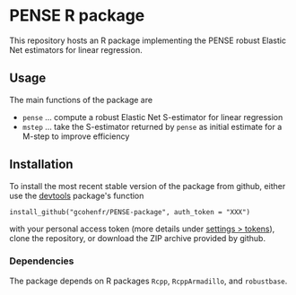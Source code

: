 # PENSE R package
This repository hosts an R package implementing the PENSE robust Elastic Net estimators for linear regression.

## Usage
The main functions of the package are
* `pense` … compute a robust Elastic Net S-estimator for linear regression
* `mstep` … take the S-estimator returned by `pense` as initial estimate for a M-step to improve efficiency

## Installation
To install the most recent stable version of the package from github, either
use the [devtools](https://cran.r-project.org/web/packages/devtools) package's function
```
install_github("gcohenfr/PENSE-package", auth_token = "XXX")
```
with your personal access token (more details under [settings > tokens](https://github.com/settings/tokens)),
clone the repository, or download the ZIP archive provided by github.

### Dependencies
The package depends on R packages `Rcpp`, `RcppArmadillo`, and `robustbase`.
